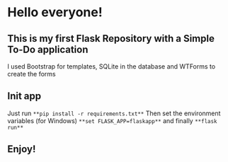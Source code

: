 # Hello everyone!

## This is my first Flask Repository with a Simple To-Do application

I used Bootstrap for templates, SQLite in the database and WTForms to create the forms

## Init app

Just run `**pip install -r requirements.txt**`
Then set the environment variables (for Windows) `**set FLASK_APP=flaskapp**` and finally `**flask run**`

## Enjoy!